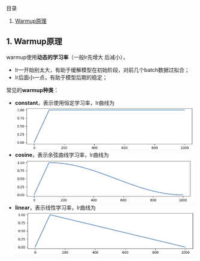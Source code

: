 目录
1. [Warmup原理](1-warmup原理)

## 1. Warmup原理
warmup使用**动态的学习率**（一般lr先增大 后减小），
- lr一开始别太大，有助于缓解模型在初始阶段，对前几个batch数据过拟合；
- lr后面小一点，有助于模型后期的稳定；

常见的**warmup种类**：
  - **constant**，表示使用恒定学习率，lr曲线为 <img src="./images/constant_warmup.png" width=500 align="center">
  - **cosine**，表示余弦曲线学习率，lr曲线为 <img src="./images/cosine_warmup.png" width=500 align="center">
  - **linear**，表示线性学习率，lr曲线为 <img src="./images/linear_warmup.png" width=500 align="center">
